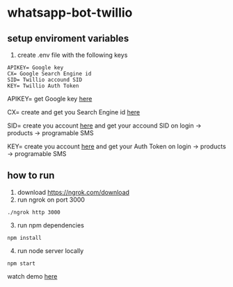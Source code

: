 # whatsapp-bot-twillio

## setup enviroment variables
1. create .env file with the following keys
```
APIKEY= Google key
CX= Google Search Engine id
SID= Twillio accound SID
KEY= Twillio Auth Token
```
APIKEY= get Google key [here](https://developers.google.com/custom-search/v1/overview#api_key)

CX= create and get you Search Engine id [here](https://cse.google.com/cse/all)

SID= create you account [here](https://www.twilio.com/) and get your accound SID on login -> products -> programable SMS

KEY= create you account [here](https://www.twilio.com/) and get your Auth Token on login -> products -> programable SMS

## how to run

1. download https://ngrok.com/download
2. run ngrok on port 3000
```
./ngrok http 3000
```
3. run npm dependencies
```
npm install
```
4. run node server locally
```
npm start
```

watch demo [here]()
